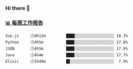 ### Hi there 👋

<!-- waka-box start -->
### <a href="https://gist.github.com/b3f90cfdb958d2401b019f821c34c859" target="_blank">📊 每周工作报告</a>
```text
Vue.js     🕓4h12m         ███▊░░░░░░░░░░░░░░░░░ 18.3%
Python     🕓4h5m          ███▋░░░░░░░░░░░░░░░░░ 17.8%
JSON       🕓4h5m          ███▋░░░░░░░░░░░░░░░░░ 17.8%
Java       🕓4h4m          ███▋░░░░░░░░░░░░░░░░░ 17.7%
Elixir     🕓1h49m         █▋░░░░░░░░░░░░░░░░░░░  7.9%
```
<!-- waka-box end -->

<!--
**yiningv/yiningv** is a ✨ _special_ ✨ repository because its `README.md` (this file) appears on your GitHub profile.
Here are some ideas to get you started:
- 🔭 I’m currently working on ...
- 🌱 I’m currently learning ...
- 👯 I’m looking to collaborate on ...
- 🤔 I’m looking for help with ...
- 💬 Ask me about ...
- 📫 How to reach me: ...
- 😄 Pronouns: ...
- ⚡ Fun fact: ...
-->
